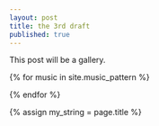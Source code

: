 ```yaml
---
layout: post
title: the 3rd draft
published: true
---
```


This post will be a gallery.

{% for music in site.music_pattern %}
<!--  TODO albums gallery-->
<!-- https://dev.to/adrienjoly/how-to-maintain-a-collection-of-music-albums-online-using-jekyll-and-github-pages-3hd6
 -->
{% endfor %}

{% assign my_string = page.title %}
